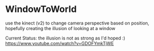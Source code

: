# WindowToWorld
use the kinect (v2) to change camera perspective based on position, hopefully creating the illusion of looking at a window

Current Status: the illusion is not as strong as I'd hoped :)
https://www.youtube.com/watch?v=GDOFYmkTjWE
